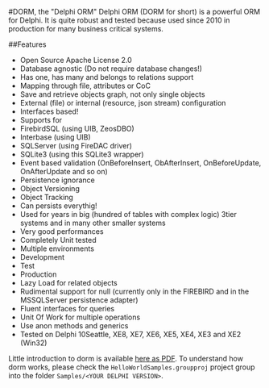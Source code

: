 #DORM, the "Delphi ORM"
Delphi ORM (DORM for short) is a powerful ORM for Delphi. It is quite robust and tested because used since 2010 in production for many business critical systems.

##Features
* Open Source Apache License 2.0
* Database agnostic (Do not require database changes!)
* Has one, has many and belongs to relations support
* Mapping through file, attributes or CoC
* Save and retrieve objects graph, not only single objects
* External (file) or internal (resource, json stream) configuration
* Interfaces based!
* Supports for
 * FirebirdSQL (using UIB, ZeosDBO)
 * Interbase (using UIB)
 * SQLServer (using FireDAC driver)
 * SQLite3 (using this SQLite3 wrapper)
* Event based validation (OnBeforeInsert, ObAfterInsert, OnBeforeUpdate, OnAfterUpdate and so on)
* Persistence ignorance
* Object Versioning
* Object Tracking
* Can persists everythig!
* Used for years in big (hundred of tables with complex logic) 3tier systems and in many other smaller systems
* Very good performances
* Completely Unit tested
* Multiple environments
 * Development
 * Test
 * Production
* Lazy Load for related objects
* Rudimental support for null (currently only in the FIREBIRD and in the MSSQLServer persistence adapter)
* Fluent interfaces for queries
* Unit Of Work for multiple operations
* Use anon methods and generics
* Tested on Delphi 10Seattle, XE8, XE7, XE6, XE5, XE4, XE3 and XE2 (Win32)

Little introduction to dorm is available [here as PDF](https://github.com/danieleteti/delphi-orm/blob/master/docs/Introduction%20to%20DORM.pdf).
To understand how dorm works, please check the `HelloWorldSamples.groupproj` project group into the folder `Samples/<YOUR DELPHI VERSION>`. 
